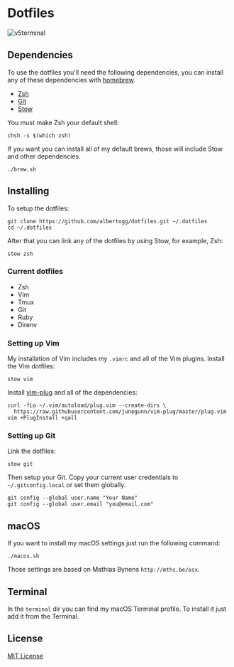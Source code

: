 # Dotfiles

![v5terminal](https://dl.dropboxusercontent.com/s/zybadcuwcm5lyda/v5terminal.png)

## Dependencies

To use the dotfiles you'll need the following dependencies, you can install any
of these dependencies with [homebrew][brew].

- [Zsh][zsh]
- [Git][git]
- [Stow][stow]

You must make Zsh your default shell:

    chsh -s $(which zsh)

If you want you can install all of my default brews, those will include Stow and
other dependencies.

    ./brew.sh

## Installing

To setup the dotfiles:

    git clone https://github.com/albertogg/dotfiles.git ~/.dotfiles
    cd ~/.dotfiles

After that you can link any of the dotfiles by using Stow, for example, Zsh:

    stow zsh

### Current dotfiles

- Zsh
- Vim
- Tmux
- Git
- Ruby
- Direnv

### Setting up Vim

My installation of Vim includes my `.vimrc` and all of the Vim plugins. Install
the Vim dotfiles:

    stow vim

Install [vim-plug][vim-plug] and all of the dependencies:

    curl -fLo ~/.vim/autoload/plug.vim --create-dirs \
      https://raw.githubusercontent.com/junegunn/vim-plug/master/plug.vim
    vim +PlugInstall +qall

### Setting up Git

Link the dotfiles:

    stow git

Then setup your Git. Copy your current user credentials to `~/.gitconfig.local`
or set them globally.

    git config --global user.name "Your Name"
    git config --global user.email "you@email.com"

## macOS

If you want to install my macOS settings just run the following command:

    ./macos.sh

Those settings are based on Mathias Bynens `http://mths.be/osx`.

## Terminal

In the `terminal` dir you can find my macOS Terminal profile. To install it just
add it from the Terminal.

## License

[MIT License][mit]

[mit]: https://github.com/albertogg/dotfiles/blob/master/LICENSE
[vim-plug]: https://github.com/junegunn/vim-plug
[zsh]: http://www.zsh.org
[git]: https://git-scm.com
[stow]: https://www.gnu.org/software/stow/
[brew]: https://brew.sh
